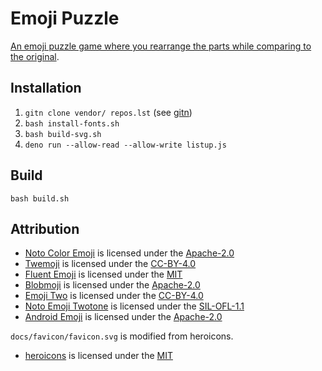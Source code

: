 # Emoji Puzzle

[An emoji puzzle game where you rearrange the parts while comparing to the original](https://marmooo.github.io/emoji-puzzle/).

## Installation

1. `gitn clone vendor/ repos.lst` (see [gitn](https://github.com/marmooo/gitn))
2. `bash install-fonts.sh`
3. `bash build-svg.sh`
4. `deno run --allow-read --allow-write listup.js`

## Build

```
bash build.sh
```

## Attribution

- [Noto Color Emoji](https://github.com/googlefonts/noto-emoji) is licensed
  under the
  [Apache-2.0](https://github.com/googlefonts/noto-emoji/blob/main/LICENSE)
- [Twemoji](https://github.com/twitter/twemoji) is licensed under the
  [CC-BY-4.0](https://github.com/twitter/twemoji/blob/master/LICENSE-GRAPHICS)
- [Fluent Emoji](https://github.com/microsoft/fluentui-emoji) is licensed under
  the [MIT](https://github.com/microsoft/fluentui-emoji/blob/main/LICENSE)
- [Blobmoji](https://github.com/C1710/blobmoji) is licensed under the
  [Apache-2.0](https://github.com/C1710/blobmoji/blob/main/LICENSE)
- [Emoji Two](https://github.com/EmojiTwo/emojitwo) is licensed under the
  [CC-BY-4.0](https://github.com/EmojiTwo/emojitwo/blob/master/LICENSE.md)
- [Noto Emoji Twotone](https://fonts.google.com/noto/specimen/Noto+Emoji) is
  licensed under the
  [SIL-OFL-1.1](https://fonts.google.com/noto/specimen/Noto+Emoji/about)
- [Android Emoji](https://github.com/aosp-mirror/platform_frameworks_base) is
  licensed under the
  [Apache-2.0](https://github.com/aosp-mirror/platform_frameworks_base/blob/jb-mr2.0.0-release/MODULE_LICENSE_APACHE2)

`docs/favicon/favicon.svg` is modified from heroicons.

- [heroicons](https://github.com/tailwindlabs/heroicons) is licensed under the
  [MIT](https://github.com/tailwindlabs/heroicons/blob/master/LICENSE)
